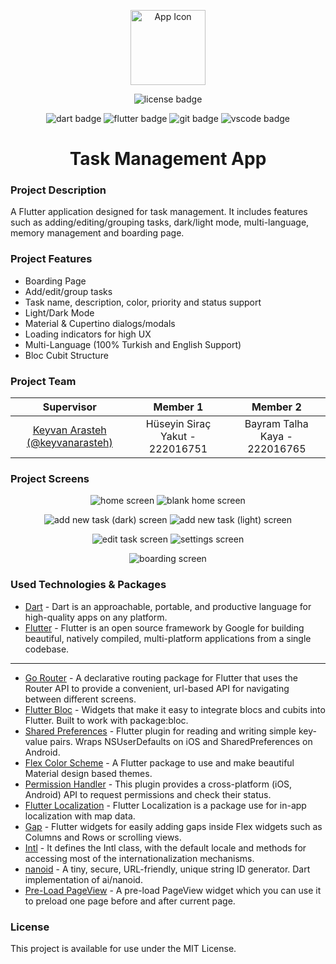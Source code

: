 <p align="center">
<img style="width:120px;height:120px;" src="https://i.hizliresim.com/poxo0ij.png" alt="App Icon"/>
</p>
<p align="center">
  <img src="https://img.shields.io/badge/License-MIT-yellow.svg" alt="license badge"/>
</p>
<p align="center">
  <img src="https://img.shields.io/badge/Dart-0175C2?style=for-the-badge&logo=dart&logoColor=white" alt="dart badge"/>
  <img src="https://img.shields.io/badge/Flutter-02569B?style=for-the-badge&logo=flutter&logoColor=white" alt="flutter badge"/>
  <img src="https://img.shields.io/badge/GIT-E44C30?style=for-the-badge&logo=git&logoColor=white" alt="git badge"/>
  <img src="https://img.shields.io/badge/VSCode-0078D4?style=for-the-badge&logo=visual%20studio%20code&logoColor=white" alt="vscode badge"/>
</p>
<h1 align="center">
Task Management App
</h1>

### Project Description
A Flutter application designed for task management. It includes features such as adding/editing/grouping tasks, dark/light mode, multi-language, memory management and boarding page.

### Project Features
- Boarding Page
- Add/edit/group tasks
- Task name, description, color, priority and status support
- Light/Dark Mode
- Material & Cupertino dialogs/modals
- Loading indicators for high UX
- Multi-Language (100% Turkish and English Support)
- Bloc Cubit Structure

### Project Team

| Supervisor | Member 1 | Member 2 |
| :------------: | :------------: | :------------: |
| [Keyvan Arasteh (@keyvanarasteh)](https://github.com/keyvanarasteh "Keyvan Arasteh (@keyvanarasteh)") | Hüseyin Siraç Yakut - 222016751 | Bayram Talha Kaya - 222016765 |

### Project Screens

<p align="center">
  <img src="https://i.hizliresim.com/269c75k.png" alt="home screen"/>
  <img src="https://i.hizliresim.com/6x0t0kg.png" alt="blank home screen"/>
</p>

<p align="center">
  <img src="https://i.hizliresim.com/205x92h.png" alt="add new task (dark) screen"/>
  <img src="https://i.hizliresim.com/eds1zcf.png" alt="add new task (light) screen"/>
</p>

<p align="center">
  <img src="https://i.hizliresim.com/phzli19.png" alt="edit task screen"/>
  <img src="https://i.hizliresim.com/7lca438.png" alt="settings screen"/>
</p>

<p align="center">
  <img src="https://i.hizliresim.com/3xqrt3u.png" alt="boarding screen"/>
</p>

### Used Technologies & Packages

- [Dart](https://dart.dev/ "Dart") - Dart is an approachable, portable, and productive language for high-quality apps on any platform.
- [Flutter](https://flutter.dev/ "Flutter") - Flutter is an open source framework by Google for building beautiful, natively compiled, multi-platform applications from a single codebase.
------------
- [Go Router](https://pub.dev/packages/go_router "Go Router") - A declarative routing package for Flutter that uses the Router API to provide a convenient, url-based API for navigating between different screens.
- [Flutter Bloc](https://pub.dev/packages/flutter_bloc "Flutter Bloc") - Widgets that make it easy to integrate blocs and cubits into Flutter. Built to work with package:bloc.
- [Shared Preferences](https://pub.dev/packages/shared_preferences "Shared Preferences") - Flutter plugin for reading and writing simple key-value pairs. Wraps NSUserDefaults on iOS and SharedPreferences on Android.
- [Flex Color Scheme](https://pub.dev/packages/flex_color_scheme "Flex Color Scheme") - A Flutter package to use and make beautiful Material design based themes.
- [Permission Handler](https://pub.dev/packages/permission_handler "Permission Handler") - This plugin provides a cross-platform (iOS, Android) API to request permissions and check their status.
- [Flutter Localization](https://pub.dev/packages/flutter_localization "Flutter Localization") - Flutter Localization is a package use for in-app localization with map data.
- [Gap](https://pub.dev/packages/gap "Gap") - Flutter widgets for easily adding gaps inside Flex widgets such as Columns and Rows or scrolling views.
- [Intl](https://pub.dev/packages/intl "Intl") - It defines the Intl class, with the default locale and methods for accessing most of the internationalization mechanisms.
- [nanoid](https://pub.dev/packages/nanoid "nanoid") - A tiny, secure, URL-friendly, unique string ID generator. Dart implementation of ai/nanoid.
- [Pre-Load PageView](https://pub.dev/packages/preload_page_view "Pre-Load PageView") - A pre-load PageView widget which you can use it to preload one page before and after current page.

### License

This project is available for use under the MIT License.
